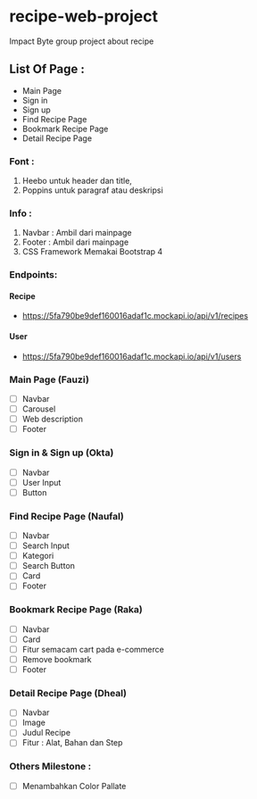 # recipe-web-project

Impact Byte group project about recipe

## List Of Page :

- Main Page
- Sign in
- Sign up
- Find Recipe Page
- Bookmark Recipe Page
- Detail Recipe Page

### Font :

1. Heebo untuk header dan title,
2. Poppins untuk paragraf atau deskripsi

### Info :

1. Navbar : Ambil dari mainpage
2. Footer : Ambil dari mainpage
3. CSS Framework Memakai Bootstrap 4

### Endpoints:

#### Recipe

- https://5fa790be9def160016adaf1c.mockapi.io/api/v1/recipes

#### User

- https://5fa790be9def160016adaf1c.mockapi.io/api/v1/users

### Main Page (Fauzi)

- [ ] Navbar
- [ ] Carousel
- [ ] Web description
- [ ] Footer

### Sign in & Sign up (Okta)

- [ ] Navbar
- [ ] User Input
- [ ] Button

### Find Recipe Page (Naufal)

- [ ] Navbar
- [ ] Search Input
- [ ] Kategori
- [ ] Search Button
- [ ] Card
- [ ] Footer

### Bookmark Recipe Page (Raka)

- [ ] Navbar
- [ ] Card
- [ ] Fitur semacam cart pada e-commerce
- [ ] Remove bookmark
- [ ] Footer

### Detail Recipe Page (Dheal)

- [ ] Navbar
- [ ] Image
- [ ] Judul Recipe
- [ ] Fitur : Alat, Bahan dan Step

### Others Milestone :

- [ ] Menambahkan Color Pallate
